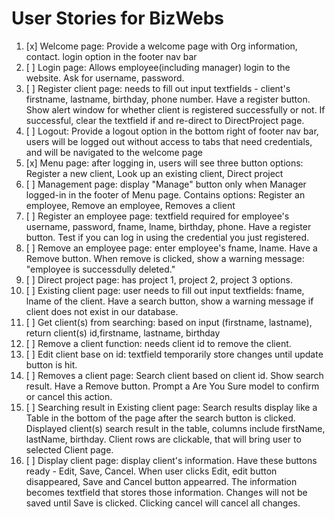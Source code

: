 # User Stories for BizWebs

1. [x] Welcome page: Provide a welcome page with Org information, contact. login option in the footer nav bar
2. [ ] Login page: Allows employee(including manager) login to the website. Ask for username, password.
3. [ ] Register client page: needs to fill out input textfields - client's firstname, lastname, birthday, phone number. Have a register button. Show alert window for whether client is registered successfully or not. If successful, clear the textfield if and re-direct to DirectProject page. 
4. [ ] Logout: Provide a logout option in the bottom right of footer nav bar, users will be logged out without access to tabs that need credentials, and will be navigated to the welcome page
5. [x] Menu page: after logging in, users will see three button options: Register a new client, Look up an existing client, Direct project
6. [ ] Management page: display "Manage" button only when Manager logged-in in the footer of Menu page. Contains options: Register an employee, Remove an employee, Removes a client  
7. [ ] Register an employee page: textfield required for employee's username, password, fname, lname, birthday, phone. Have a register button. Test if you can log in using the credential you just registered. 
8. [ ] Remove an employee page: enter employee's fname, lname. Have a Remove button. When remove is clicked, show a warning message: "employee is successdully deleted." 
9. [ ] Direct project page: has project 1, project 2, project 3 options. 
10. [ ] Existing client page: user needs to fill out input textfields: fname, lname of the client. Have a search button, show a warning message if client does not exist in our database. 
11. [ ] Get client(s) from searching: based on input (firstname, lastname), return client(s) id,firstname, lastname, birthday
12. [ ] Remove a client function: needs client id to remove the client. 
13. [ ] Edit client base on id: textfield temporarily store changes until update button is hit. 
14. [ ] Removes a client page: Search client based on client id. Show search result. Have a Remove button. Prompt a Are You Sure model to confirm or cancel this action. 
15. [ ] Searching result in Existing client page: Search results display like a Table in the bottom of the page after the search button is clicked. Displayed client(s) search result in the table, columns include firstName, lastName, birthday. Client rows are clickable, that will bring user to selected Client page.
16. [ ] Display client page: display client's information. Have these buttons ready - Edit, Save, Cancel. When user clicks Edit, edit button disappeared, Save and Cancel button appearred. The information becomes textfield that stores those information. Changes will not be saved until Save is clicked. Clicking cancel will cancel all changes.